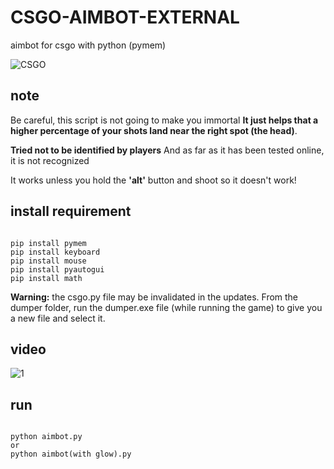 # CSGO-AIMBOT-EXTERNAL

aimbot for csgo with python (pymem)

![CSGO](https://prod.assets.earlygamecdn.com/images/csgo-2.jpg?mtime=1678019572 "CSGO ARTWORK")

## note

Be careful, this script is not going to make you immortal
**It just helps that a higher percentage of your shots land near the right spot (the head)**.

**Tried not to be identified by players**
And as far as it has been tested online, it is not recognized

It works unless you hold the **'alt'** button and shoot so it doesn't work!

## install requirement

```commandline

pip install pymem
pip install keyboard
pip install mouse
pip install pyautogui
pip install math

```

**Warning:** the csgo.py file may be invalidated in the updates. From the dumper folder, run the dumper.exe file (while running the game) to give you a new file and select it.

## video

![1](https://github.com/kinite-gp/CSGO-AIMBOT-EXTERNAL/blob/main/pic/1.gif "1")

## run

```commandline

python aimbot.py
or
python aimbot(with glow).py

```
